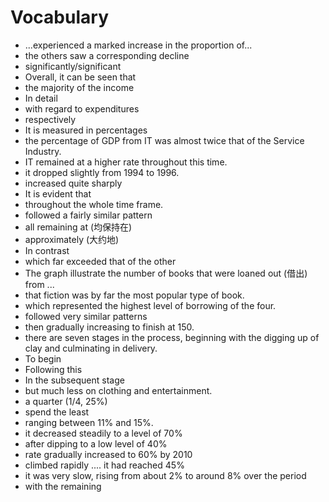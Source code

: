 # Vocabulary

- ...experienced a marked increase in the proportion of...
- the others saw a corresponding decline
- significantly/significant
- Overall, it can be seen that
- the majority of the income
- In detail
- with regard to expenditures
- respectively
- It is measured in percentages
- the percentage of GDP from IT was almost twice that of the Service Industry.
- IT remained at a higher rate throughout this time.
- it dropped slightly from 1994 to 1996.
- increased quite sharply
- It is evident that
- throughout the whole time frame.
- followed a fairly similar pattern
- all remaining at (均保持在)
- approximately (大约地)
- In contrast
- which far exceeded that of the other
- The graph illustrate the number of books that were loaned out (借出) from ...
- that fiction was by far the most popular type of book.
- which represented the highest level of borrowing of the four.
- followed very similar patterns
- then gradually increasing to finish at 150.
- there are seven stages in the process, beginning with the digging up of clay and culminating in delivery.
- To begin
- Following this
- In the subsequent stage
- but much less on clothing and entertainment.
- a quarter (1/4, 25%)
- spend the least
- ranging between 11% and 15%.
- it decreased steadily to a level of 70%
- after dipping to a low level of 40%
- rate gradually increased to 60% by 2010
- climbed rapidly .... it had reached 45%
- it was very slow, rising from about 2% to around 8% over the period
- with the remaining
